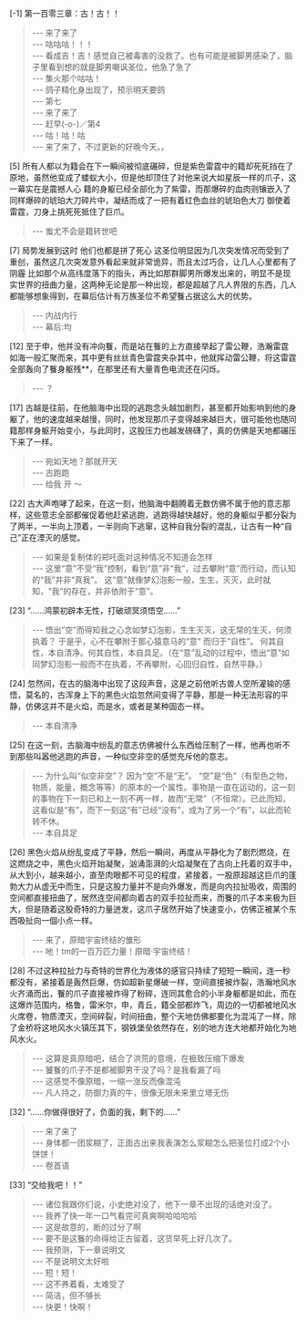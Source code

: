 
[-1] 第一百零三章：古！古！！
>--- 来了来了<br>
>--- 咕咕咕！！！<br>
>--- 看成吉！吉！感觉自己被毒害的没救了。也有可能是被脚男感染了，脑子里看到想的就是脚男嘲讽圣位，他急了急了<br>
>--- 集火那个咕咕！<br>
>--- 鸽子精化身出现了，预示明天要鸽<br>
>--- 第七<br>
>--- 来了来了<br>
>--- 赶早(-o-)／第4<br>
>--- 咕！咕！咕<br>
>--- 来了来了，不过更新的好晚今天。。<br>

[5] 所有人都以为籍会在下一瞬间被彻底碾碎，但是紫色雷霆中的籍却死死挡在了原地，虽然他变成了蝼蚁大小，但是他却顶住了对他来说大如星辰一样的爪子，这一幕实在是震撼人心 籍的身躯已经全部化为了紫雷，而那爆碎的血肉则镶嵌入了同样爆碎的琥珀大刀碎片中，凝结而成了一把有着红色血丝的琥珀色大刀 御使着雷霆，刀身上挑死死抵住了巨爪。
>--- 蚩尤不会是籍转世吧<br>

[7] 局势发展到这时 他们也都是拼了死心 这圣位明显因为几次突发情况而受到了重创，虽然这几次突发意外看起来就非常诡异，而且太过巧合，让几人心里都有了阴霾 比如那个从高纬度落下的指头，再比如那群脚男所爆发出来的，明显不是现实世界的扭曲力量，这两种无论是那一种出现，都是超越了凡人界限的东西，几人都能够想象得到，在幕后估计有万族圣位不希望餮占据这么大的优势。
>--- 内战内行<br>
>--- 幕后:均<br>

[12] 至于申，他并没有冲向餮，而是站在餮的上方直接举起了雷公鞭，浩瀚雷霆如海一般汇聚而来，其中更有丝丝青色雷霆夹杂其中，他就挥动雷公鞭，将这雷霆全部轰向了餮身躯残**，在那里还有大量青色电流还在闪烁。
>--- ？<br>

[17] 古越是往前，在他脑海中出现的逃跑念头越加剧烈，甚至都开始影响到他的身躯了，他的速度越来越慢，同时，他发现那爪子变得越来越巨大，很可能他也随同籍那样身躯开始变小，与此同时，这股压力也越发磅礴了，真的仿佛是天地都碾压下来了一样。
>--- 宛如天地？那就开天<br>
>--- 古跑跑<br>
>--- 给我 开 ～<br>

[22] 古大声咆哮了起来，在这一刻，他脑海中翻腾着无数仿佛不属于他的意志那样，这些意志全部都催促着他赶紧逃跑，逃跑得越快越好，他的身躯似乎都分裂为了两半，一半向上顶着，一半则向下逃窜，这种自我分裂的混乱，让古有一种“自己”正在湮灭的感觉。
>--- 如果是复制体的郑吒面对这种情况不知道会怎样<br>
>--- 这里“意”不受“我”控制，看到“意”非“我”，过去攀附“意”而行动，而认知的“我”并非“真我”。  这“意”就像梦幻泡影一般，生生，灭灭，此时就知，“我”的存在，并非依附于“意”。<br>

[23] “……鸿蒙初辟本无性，打破顽冥须悟空……”
>--- 悟出“空”而得知我之心念如梦幻泡影，生生灭灭，这无常的生灭，何须执着？ 于是乎，心不在攀附于那心猿意马的“意” 而归于“自性”。  何其自性，本自清净。何其自性，本自具足。（在“意”乱动的过程中，悟出“意”如同梦幻泡影一般而不在执着，不再攀附，心回归自性，自然平静。）<br>

[24] 忽然间，在古的脑海中出现了这段声音，这是之前他听古兽人空所灌输的感悟，莫名的，古浑身上下的黑色火焰忽然间变得了平静，那是一种无法形容的平静，仿佛这并不是火焰，而是水，或者是某种固态一样。
>--- 本自清净<br>

[25] 在这一刻，古脑海中纷乱的意志仿佛被什么东西给压制了一样，他再也听不到那些叫嚣他逃跑的声音，一种似空非空的感觉充斥他的意志。
>--- 为什么叫“似空非空”？  因为“空”不是“无”。  “空”是“色”（有型色之物，物质，能量，概念等等）的原本的一个属性。事物是一直在运动的，这一刻的事物在下一刻已和上一刻不再一样，故而“无常”（不恒常）。已此而知，这看似是“有”，而下一刻这“有”已经“没有”，成为了另一个“有”，以此而轮转不休。<br>
>--- 本自具足<br>

[26] 黑色火焰从纷乱变成了平静，然后一瞬间，再度从平静化为了剧烈燃烧，在这燃烧之中，黑色火焰开始凝聚，汹涌澎湃的火焰凝聚在了古向上托着的双手中，从大到小，越来越小，直至肉眼都不可见的程度，紧接着，一股原超越这巨爪的蓬勃大力从虚无中而生，只是这股力量并不是向外爆发，而是向内拉扯吸收，周围的空间都直接扭曲了，居然连空间都向着古的双手拉扯而来，而餮的爪子本来极为巨大，但是随着这股奇特的力量迸发，这爪子居然开始了快速变小，仿佛正被某个东西吸扯向一個小点一样。
>--- 来了，原暗宇宙终结的雏形<br>
>--- 吔！tm的一百万匹力量！原暗·宇宙终结！<br>

[28] 不过这种拉扯力与奇特的世界化为液体的感官只持续了短短一瞬间，连一秒都没有，紧接着是轰然巨爆，仿如超新星爆破一样，空间直接被炸裂，浩瀚地风水火齐涌而出，餮的爪子直接被炸得了粉碎，连同其愈合的小半身躯都是如此，而在这爆炸范围内，格鲁，雷米尔，申，青丘，籍全部都炸飞，周边的一切都被地风水火席卷，物质湮灭，空间碎裂，时间扭曲，整个天地仿佛都要化为混沌了一样，除了金桥将这地风水火镇压其下，钢铁堡垒依然存在，别的地方连大地都开始化为地风水火。
>--- 这算是真原暗吧，结合了洪荒的意境，在极致压缩下爆发<br>
>--- 饕餮的爪子不是都被脚男干没了吗？是我看漏了吗<br>
>--- 这感觉不像原暗，一缩一涨反而像混沌<br>
>--- 凡人持之，防御力真的牛，很像无限未来里立塔无伤<br>

[32] “……你做得很好了，负面的我，剩下的……”
>--- 来了来了<br>
>--- 身体都一团浆糊了，正面古出来我表演怎么浆糊怎么把圣位打成2个小饼饼！<br>
>--- 卷首语<br>

[33] “交给我吧！！”
>--- 诸位我跟你们说，小史绝对没了，他下一章不出现的话绝对没了。<br>
>--- 我养了快一年一口气看完可真爽啊哈哈哈哈<br>
>--- 这是故意的，断的过分了啊<br>
>--- 要不是这餮的命得给正古留着，这货早死上好几次了。<br>
>--- 我预测，下一章说明文<br>
>--- 不是说明文太好啦<br>
>--- 短！短！<br>
>--- 这不养着看，太难受了<br>
>--- 简洁，但不够长<br>
>--- 快更！快啊！<br>
